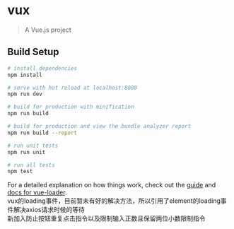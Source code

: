 # vux

> A Vue.js project

## Build Setup

``` bash
# install dependencies
npm install

# serve with hot reload at localhost:8080
npm run dev

# build for production with minification
npm run build

# build for production and view the bundle analyzer report
npm run build --report

# run unit tests
npm run unit

# run all tests
npm test
```

For a detailed explanation on how things work, check out the [guide](http://vuejs-templates.github.io/webpack/) and [docs for vue-loader](http://vuejs.github.io/vue-loader).<br/>
vux的loading事件，目前暂未有好的解决方法，所以引用了element的loading事件解决axios请求时候的等待<br/>
新加入防止按钮重复点击指令以及限制输入正数且保留两位小数限制指令
